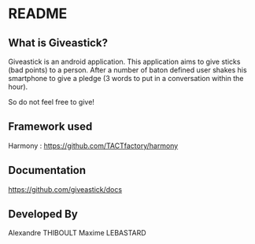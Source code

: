 README
======

What is Giveastick?
-------------------

Giveastick is an android application. This application aims to give sticks (bad points) to a person. After a number of baton defined user shakes his smartphone to give a pledge (3 words to put in a conversation within the hour).

So do not feel free to give!

Framework used
--------------

Harmony : https://github.com/TACTfactory/harmony

Documentation
-------------

https://github.com/giveastick/docs

Developed By
------------

Alexandre THIBOULT
Maxime LEBASTARD
